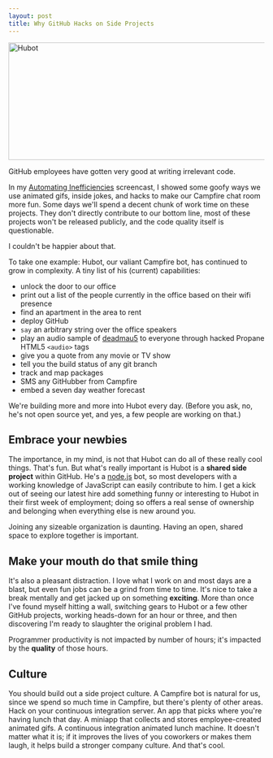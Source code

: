 ```yaml
---
layout: post
title: Why GitHub Hacks on Side Projects 
---
```


<img src="http://cl.ly/5eos/hubot.png" alt="Hubot" title="Hubot is kind of a freak of code nature at this point." class="noclip" width="650" height="231" />

GitHub employees have gotten very good at writing irrelevant code.

In my [Automating
Inefficiencies](http://zachholman.com/2011/01/automating-inefficiencies/)
screencast, I showed some goofy ways we use animated gifs, inside jokes, and
hacks to make our Campfire chat room more fun. Some days we'll spend a decent
chunk of work time on these projects. They don't directly contribute to our
bottom line, most of these projects won't be released publicly, and the code
quality itself is questionable.

I couldn't be happier about that.

To take one example: Hubot, our valiant Campfire bot, has continued to grow in
complexity. A tiny list of his (current) capabilities:

- unlock the door to our office
- print out a list of the people currently in the office based on their wifi presence
- find an apartment in the area to rent
- deploy GitHub
- `say` an arbitrary string over the office speakers
- play an audio sample of [deadmau5](http://www.last.fm/music/Deadmau5) to everyone through hacked Propane HTML5 `<audio>` tags
- give you a quote from any movie or TV show
- tell you the build status of any git branch
- track and map packages
- SMS any GitHubber from Campfire
- embed a seven day weather forecast

We're building more and more into Hubot every day. (Before you ask, no, he's
not open source yet, and yes, a few people are working on that.)

## Embrace your newbies

The importance, in my mind, is not that Hubot can do all of these really cool
things. That's fun. But what's really important is Hubot is a **shared side
project** within GitHub. He's a [node.js](http://nodejs.org) bot, so most
developers with a working knowledge of JavaScript can easily contribute to him.
I get a kick out of seeing our latest hire add something funny or interesting
to Hubot in their first week of employment; doing so offers a real sense of
ownership and belonging when everything else is new around you.

Joining any sizeable organization is daunting. Having an open, shared space to
explore together is important.

## Make your mouth do that smile thing

It's also a pleasant distraction. I love what I work on and most days are a
blast, but even fun jobs can be a grind from time to time. It's nice to take a
break mentally and get jacked up on something **exciting**. More than once I've
found myself hitting a wall, switching gears to Hubot or a few other GitHub
projects, working heads-down for an hour or three, and then discovering I'm
ready to slaughter the original problem I had.

Programmer productivity is not impacted by number of hours; it's impacted by
the **quality** of those hours.

## Culture

You should build out a side project culture. A Campfire bot is natural for us,
since we spend so much time in Campfire, but there's plenty of other areas.
Hack on your continuous integration server. An app that picks where you're
having lunch that day. A miniapp that collects and stores employee-created
animated gifs. A continuous integration animated lunch machine. It doesn't
matter what it is; if it improves the lives of you coworkers or makes them
laugh, it helps build a stronger company culture. And that's cool.
